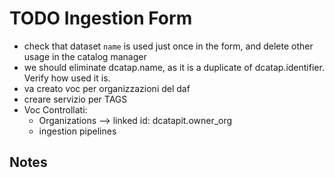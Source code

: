 # TODO Ingestion Form

- check that dataset `name` is used just once in the form, and delete other usage in the catalog manager
- we should eliminate dcatap.name, as it is a duplicate of dcatap.identifier. Verify how used it is.
- va creato voc per organizzazioni del daf
- creare servizio per TAGS
- Voc Controllati:
  - Organizations --> linked id: dcatapit.owner_org
  - ingestion pipelines


## Notes

